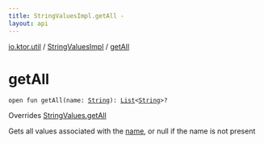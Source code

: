 ```yaml
---
title: StringValuesImpl.getAll - 
layout: api
---
```


<div class='api-docs-breadcrumbs'><a href="../index.html">io.ktor.util</a> / <a href="index.html">StringValuesImpl</a> / <a href="./get-all.html">getAll</a></div>

# getAll

<div class="signature"><code><span class="keyword">open</span> <span class="keyword">fun </span><span class="identifier">getAll</span><span class="symbol">(</span><span class="parameterName" id="io.ktor.util.StringValuesImpl$getAll(kotlin.String)/name">name</span><span class="symbol">:</span>&nbsp;<a href="https://kotlinlang.org/api/latest/jvm/stdlib/kotlin/-string/index.html"><span class="identifier">String</span></a><span class="symbol">)</span><span class="symbol">: </span><a href="https://kotlinlang.org/api/latest/jvm/stdlib/kotlin.collections/-list/index.html"><span class="identifier">List</span></a><span class="symbol">&lt;</span><a href="https://kotlinlang.org/api/latest/jvm/stdlib/kotlin/-string/index.html"><span class="identifier">String</span></a><span class="symbol">&gt;</span><span class="symbol">?</span></code></div>

Overrides <a href="../-string-values/get-all.html">StringValues.getAll</a>

Gets all values associated with the <a href="get-all.html#io.ktor.util.StringValuesImpl$getAll(kotlin.String)/name">name</a>, or null if the name is not present

